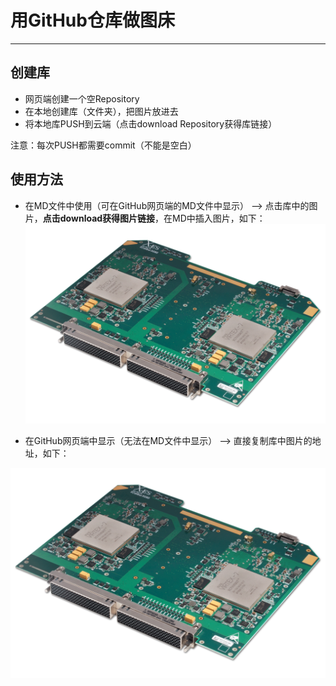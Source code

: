 # 用GitHub仓库做图床
---

## 创建库
* 网页端创建一个空Repository
* 在本地创建库（文件夹），把图片放进去
* 将本地库PUSH到云端（点击download Repository获得库链接）

注意：每次PUSH都需要commit（不能是空白）

## 使用方法

* 在MD文件中使用（可在GitHub网页端的MD文件中显示） --> 点击库中的图片，**点击download获得图片链接**，在MD中插入图片，如下：
![](https://raw.githubusercontent.com/P-Lyn/PICBED/master/chips_overview/FPGA_xcalibur5090.png)


* 在GitHub网页端中显示（无法在MD文件中显示） --> 直接复制库中图片的地址，如下：

![](https://github.com/P-Lyn/PICBED/blob/master/chips_overview/FPGA_xcalibur5090.png)

